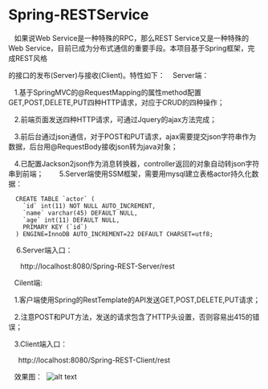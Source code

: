 # Spring-RESTService
    如果说Web Service是一种特殊的RPC，那么REST Service又是一种特殊的Web Service，目前已成为分布式通信的重要手段。本项目基于Spring框架，完成REST风格
    
  的接口的发布(Server)与接收(Client)。特性如下：
    Server端：
    
    1.基于SpringMVC的@RequestMapping的属性method配置GET,POST,DELETE,PUT四种HTTP请求，对应于CRUD的四种操作；
    
    2.前端页面发送四种HTTP请求，可通过Jquery的ajax方法完成；
    
    3.前后台通过json通信，对于POST和PUT请求，ajax需要提交json字符串作为数据，后台用@RequestBody接收json转为java对象；
    
    4.已配置Jackson2json作为消息转换器，controller返回的对象自动转json字符串到前端；
    
    5.Server端使用SSM框架，需要用mysql建立表格actor持久化数据：
    
      CREATE TABLE `actor` (
        `id` int(11) NOT NULL AUTO_INCREMENT,
        `name` varchar(45) DEFAULT NULL,
        `age` int(11) DEFAULT NULL,
        PRIMARY KEY (`id`)
      ) ENGINE=InnoDB AUTO_INCREMENT=22 DEFAULT CHARSET=utf8;
      
     6.Server端入口：
     
       http://localhost:8080/Spring-REST-Server/rest
       
    Cilent端:
    
    1.客户端使用Spring的RestTemplate的API发送GET,POST,DELETE,PUT请求；
    
    2.注意POST和PUT方法，发送的请求包含了HTTP头设置，否则容易出415的错误；
    
    3.Client端入口：
    
      http://localhost:8080/Spring-REST-Client/rest
      
    效果图：
      ![alt text](https://github.com/shenzhanwang/Spring-RESTService/blob/master/1.jpg)
    

